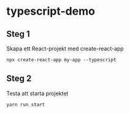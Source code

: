 # typescript-demo

## Steg 1

Skapa ett React-projekt med create-react-app

    npx create-react-app my-app --typescript

## Steg 2

Testa att starta projektet

    yarn run start